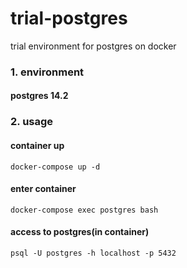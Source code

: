 # trial-postgres
trial environment for postgres on docker

### 1. environment

#### postgres 14.2

### 2. usage

#### container up 
`docker-compose up -d`

#### enter container
`docker-compose exec postgres bash`

#### access to postgres(in container)
`psql -U postgres -h localhost -p 5432`
